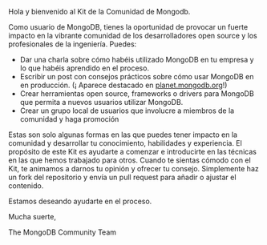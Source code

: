 Hola y bienvenido al Kit de la Comunidad de Mongodb.

Como usuario de MongoDB, tienes la oportunidad de provocar un fuerte impacto en la vibrante comunidad
de los desarrolladores open source y los profesionales de la ingeniería. Puedes:

* Dar una charla sobre cómo habéis utilizado MongoDB en tu empresa y lo que habéis aprendido en el proceso.
* Escribir un post con consejos prácticos sobre cómo usar MongoDB en en producción. (¡ Aparece destacado en [planet.mongodb.org](http://planet.mongodb.org)!)
* Crear herramientas open source, frameworks o drivers para MongoDB que permita a nuevos usuarios utilizar MongoDB.
* Crear un grupo local de usuarios que involucre a miembros de la comunidad y haga promoción

Estas son solo algunas formas en las que puedes tener impacto en la comunidad y desarrollar tu conocimiento, habilidades y experiencia.
El propósito de este Kit es ayudarte a comenzar e introducirte en las técnicas en las que hemos trabajado para otros.
Cuando te sientas cómodo con el Kit, te animamos a darnos tu opinión y ofrecer tu consejo. Simplemente haz un 
fork del repositorio y envía un pull request para añadir o ajustar el contenido.

Estamos deseando ayudarte en el proceso.

Mucha suerte, 

The MongoDB Community Team
